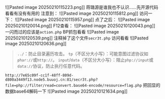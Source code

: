 ![[Pasted image 20250210115223.png]]
蒋璐源是谁我也不认识……先开源代码看看有没有有用的
注意到：
![[Pasted image 20250210115812.png]]
访问一下：
![[Pasted image 20250210115957.png]]
点了之后：
![[Pasted image 20250210120014.png]]
F12查看：
![[Pasted image 20250210120043.png]]
一闪而过的应该是`action.php`
BP抓包看看
![[Pasted image 20250210120539.png]]
注释掉了这个文件`secr3t.php`
访问看看
![[Pasted image 20250210120636.png]]
> `../`：防止目录遍历攻击。
> `tp`（不区分大小写）：可能意图过滤协议如`phar://`或`http://`。
> `input`/`data`（不区分大小写）：阻止`php://input`或`data://`协议，防止执行任意代码。
 
`http://7e65c09f-cc1f-48ff-809d-d800a3449f13.node5.buuoj.cn:81/secr3t.php?file=php://filter/read=convert.base64-encode/resource=flag.php`
把回显的数据base64解码一下
![[Pasted image 20250210121634.png]]
